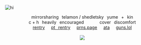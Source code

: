 ![hi](https://files.catbox.moe/6y3pgz.png)
<div align="center">

mirrorsharing⠀telamon / shedletsky⠀yume⠀+⠀kin
<br>
c + h⠀heavily⠀encouraged⠀⠀⠀⠀⠀cover⠀discomfort
<br>
[rentry](https://rentry.co/1xshed)⠀⠀[pt⠀rentry](https://rentry.co/wizardrobes)⠀⠀[prns.page](https://en.pronouns.page/@1xshed)⠀⠀[ata](https://1xshed.atabook.org/)⠀⠀[guns.lol](https://guns.lol/1xshed)
<br>
<br>
![](https://komarev.com/ghpvc/?username=1xshed&style=plastic&label=swordfighters&color=3f1419)
</div>
